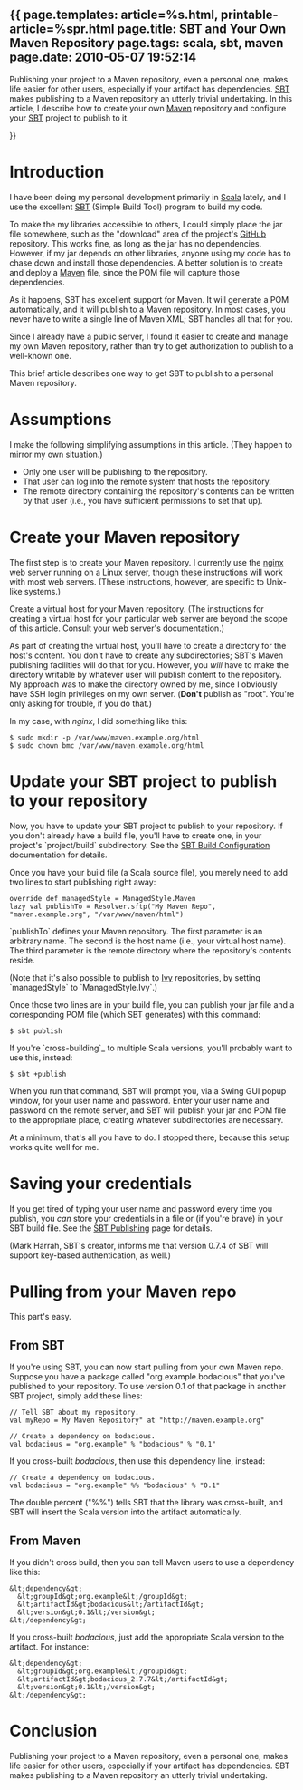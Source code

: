 {{
page.templates: article=%s.html, printable-article=%spr.html
page.title: SBT and Your Own Maven Repository
page.tags: scala, sbt, maven
page.date: 2010-05-07 19:52:14
---
Publishing your project to a Maven repository, even a personal one,
makes life easier for other users, especially if your artifact has
dependencies. [SBT][]
makes publishing to a Maven repository an utterly trivial
undertaking. In this article, I describe how to create your own
[Maven][] repository and configure your
[SBT][] project to
publish to it.




[SBT]: http://code.google.com/p/simple-build-tool/
[Maven]: http://maven.apache.org/
[SBT]: http://code.google.com/p/simple-build-tool/

}}

# Introduction

I have been doing my personal development primarily in
[Scala][] lately, and I use the excellent
[SBT][] (Simple Build
Tool) program to build my code.

To make the my libraries accessible to others, I could simply place
the jar file somewhere, such as the "download" area of the
project's [GitHub][] repository. This works
fine, as long as the jar has no dependencies. However, if my jar
depends on other libraries, anyone using my code has to chase down
and install those dependencies. A better solution is to create and
deploy a [Maven][] file, since the POM file
will capture those dependencies.

As it happens, SBT has excellent support for Maven. It will
generate a POM automatically, and it will publish to a Maven
repository. In most cases, you never have to write a single line of
Maven XML; SBT handles all that for you.

Since I already have a public server, I found it easier to create
and manage my own Maven repository, rather than try to get
authorization to publish to a well-known one.

This brief article describes one way to get SBT to publish to a
personal Maven repository.

# Assumptions

I make the following simplifying assumptions in this article. (They
happen to mirror my own situation.)

-   Only one user will be publishing to the repository.
-   That user can log into the remote system that hosts the
    repository.
-   The remote directory containing the repository's contents can
    be written by that user (i.e., you have sufficient permissions to
    set that up).

# Create your Maven repository

The first step is to create your Maven repository. I currently use
the [nginx][] web server running on a Linux
server, though these instructions will work with most web servers.
(These instructions, however, are specific to Unix-like systems.)

Create a virtual host for your Maven repository. (The instructions
for creating a virtual host for your particular web server are
beyond the scope of this article. Consult your web server's
documentation.)

As part of creating the virtual host, you'll have to create a
directory for the host's content. You don't have to create any
subdirectories; SBT's Maven publishing facilities will do that for
you. However, you *will* have to make the directory writable by
whatever user will publish content to the repository. My approach
was to make the directory owned by me, since I obviously have SSH
login privileges on my own server. (**Don't** publish as "root".
You're only asking for trouble, if you do that.)

In my case, with *nginx*, I did something like this:

    $ sudo mkdir -p /var/www/maven.example.org/html
    $ sudo chown bmc /var/www/maven.example.org/html

# Update your SBT project to publish to your repository

Now, you have to update your SBT project to publish to your
repository. If you don't already have a build file, you'll have to
create one, in your project's \`project/build\` subdirectory. See
the
[SBT Build Configuration][]
documentation for details.

Once you have your build file (a Scala source file), you merely
need to add two lines to start publishing right away:

    override def managedStyle = ManagedStyle.Maven
    lazy val publishTo = Resolver.sftp("My Maven Repo", "maven.example.org", "/var/www/maven/html")

\`publishTo\` defines your Maven repository. The first parameter is
an arbitrary name. The second is the host name (i.e., your virtual
host name). The third parameter is the remote directory where the
repository's contents reside.

(Note that it's also possible to publish to
[Ivy][] repositories, by setting
\`managedStyle\` to \`ManagedStyle.Ivy\`.)

Once those two lines are in your build file, you can publish your
jar file and a corresponding POM file (which SBT generates) with
this command:

    $ sbt publish

If you're \`cross-building\`\_ to multiple Scala versions, you'll
probably want to use this, instead:

    $ sbt +publish

When you run that command, SBT will prompt you, via a Swing GUI
popup window, for your user name and password. Enter your user name
and password on the remote server, and SBT will publish your jar
and POM file to the appropriate place, creating whatever
subdirectories are necessary.

At a minimum, that's all you have to do. I stopped there, because
this setup works quite well for me.

# Saving your credentials

If you get tired of typing your user name and password every time
you publish, you *can* store your credentials in a file or (if
you're brave) in your SBT build file. See the
[SBT Publishing][]
page for details.

(Mark Harrah, SBT's creator, informs me that version 0.7.4 of SBT
will support key-based authentication, as well.)

# Pulling from your Maven repo

This part's easy.

## From SBT

If you're using SBT, you can now start pulling from your own Maven
repo. Suppose you have a package called "org.example.bodacious"
that you've published to your repository. To use version 0.1 of
that package in another SBT project, simply add these lines:

    // Tell SBT about my repository.
    val myRepo = My Maven Repository" at "http://maven.example.org"
    
    // Create a dependency on bodacious.
    val bodacious = "org.example" % "bodacious" % "0.1"

If you cross-built *bodacious*, then use this dependency line,
instead:

    // Create a dependency on bodacious.
    val bodacious = "org.example" %% "bodacious" % "0.1"

The double percent ("%%") tells SBT that the library was
cross-built, and SBT will insert the Scala version into the
artifact automatically.

## From Maven

If you didn't cross build, then you can tell Maven users to use a
dependency like this:

    &lt;dependency&gt;
      &lt;groupId&gt;org.example&lt;/groupId&gt;
      &lt;artifactId&gt;bodacious&lt;/artifactId&gt;
      &lt;version&gt;0.1&lt;/version&gt;
    &lt;/dependency&gt;

If you cross-built *bodacious*, just add the appropriate Scala
version to the artifact. For instance:

    &lt;dependency&gt;
      &lt;groupId&gt;org.example&lt;/groupId&gt;
      &lt;artifactId&gt;bodacious_2.7.7&lt;/artifactId&gt;
      &lt;version&gt;0.1&lt;/version&gt;
    &lt;/dependency&gt;

# Conclusion

Publishing your project to a Maven repository, even a personal one,
makes life easier for other users, especially if your artifact has
dependencies. SBT makes publishing to a Maven repository an utterly
trivial undertaking.




[Scala]: http://www.scala-lang.org/
[SBT]: http://code.google.com/p/simple-build-tool/
[GitHub]: http://www.github.com/
[Maven]: http://maven.apache.org/
[nginx]: http://nginx.org/en/
[SBT Build Configuration]: http://code.google.com/p/simple-build-tool/wiki/BuildConfiguration
[Ivy]: http://ant.apache.org/ivy/
[SBT Publishing]: http://code.google.com/p/simple-build-tool/wiki/Publishing
